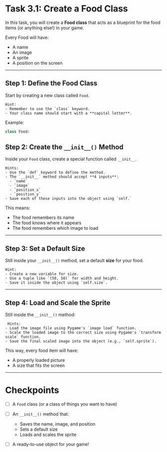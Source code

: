# Task 3.1: Create a Food Class

In this task, you will create a **Food class** that acts as a blueprint for the food items (or anything else!) in your game.

Every Food will have:
- A name
- An image
- A sprite
- A position on the screen

---

## Step 1: Define the Food Class

Start by creating a new class called `Food`.

```
Hint:
- Remember to use the `class` keyword.
- Your class name should start with a **capital letter**.
```

Example:

```python
class Food:
```

## Step 2: Create the `__init__()` Method

Inside your `Food` class, create a special function called `__init__`.

```
Hints:
- Use the `def` keyword to define the method.
- The `__init__` method should accept **4 inputs**:
  - `name`
  - `image`
  - `position_x`
  - `position_y`
- Save each of these inputs into the object using `self.`
```

This means:
- The food remembers its name
- The food knows where it appears
- The food remembers which image to load

---

## Step 3: Set a Default Size

Still inside your `__init__()` method, set a default **size** for your food.

```
Hint:
- Create a new variable for size.
- Use a tuple like `(50, 50)` for width and height.
- Save it inside the object using `self.size`.
```
---

## Step 4: Load and Scale the Sprite

Still inside the `__init__()` method:

```
 Hints:
- Load the image file using Pygame's `image load` function.
- Scale the loaded image to the correct size using Pygame's `transform scale` function.
- Save the final scaled image into the object (e.g., `self.sprite`).
```

This way, every food item will have:
- A properly loaded picture
- A size that fits the screen

---

# Checkpoints

- [ ] A `Food` class (or a class of things you want to have)

- [ ] An `__init__()` method that:
    - Saves the name, image, and position
    - Sets a default size
    - Loads and scales the sprite

- [ ] A ready-to-use object for your game!
